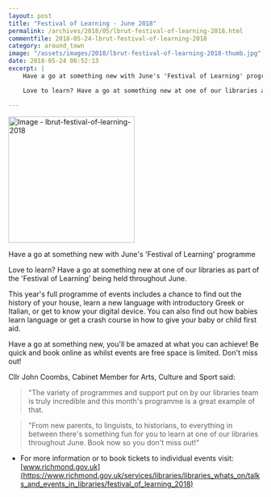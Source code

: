 ```yaml
---
layout: post
title: "Festival of Learning - June 2018"
permalink: /archives/2018/05/lbrut-festival-of-learning-2018.html
commentfile: 2018-05-24-lbrut-festival-of-learning-2018
category: around_town
image: "/assets/images/2018/lbrut-festival-of-learning-2018-thumb.jpg"
date: 2018-05-24 06:52:13
excerpt: |
    Have a go at something new with June's 'Festival of Learning' programme.

    Love to learn? Have a go at something new at one of our libraries as part of the 'Festival of Learning' being held throughout June.

---
```


<a href="/assets/images/2018/lbrut-festival-of-learning-2018.jpg" title="Click for a larger image"><img src="/assets/images/2018/lbrut-festival-of-learning-2018-thumb.jpg" width="250" alt="Image - lbrut-festival-of-learning-2018"  class="photo right"/></a>


Have a go at something new with June's 'Festival of Learning' programme

Love to learn? Have a go at something new at one of our libraries as part of the 'Festival of Learning' being held throughout June.

This year's full programme of events includes a chance to find out the history of your house, learn a new language with introductory Greek or Italian, or get to know your digital device. You can also find out how babies learn language or get a crash course in how to give your baby or child first aid.

Have a go at something new, you'll be amazed at what you can achieve! Be quick and book online as whilst events are free space is limited. Don't miss out!

Cllr John Coombs, Cabinet Member for Arts, Culture and Sport said:

> "The variety of programmes and support put on by our libraries team is truly incredible and this month's programme is a great example of that.

> "From new parents, to linguists, to historians, to everything in between there's something fun for you to learn at one of our libraries throughout June. Book now so you don't miss out!"

* For more information or to book tickets to individual events visit: [www.richmond.gov.uk](https://www.richmond.gov.uk/services/libraries/libraries_whats_on/talks_and_events_in_libraries/festival_of_learning_2018)
